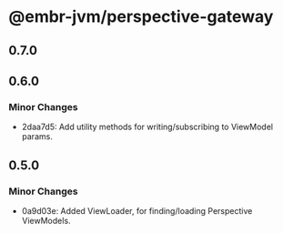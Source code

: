 # @embr-jvm/perspective-gateway

## 0.7.0

## 0.6.0

### Minor Changes

- 2daa7d5: Add utility methods for writing/subscribing to ViewModel params.

## 0.5.0

### Minor Changes

- 0a9d03e: Added ViewLoader, for finding/loading Perspective ViewModels.
